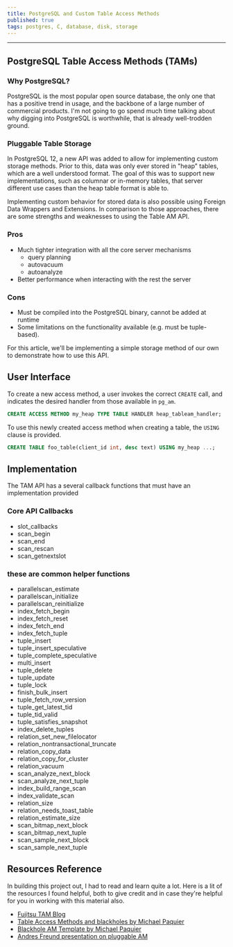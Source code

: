 ```yaml
---
title: PostgreSQL and Custom Table Access Methods
published: true
tags: postgres, C, database, disk, storage
---
```


***
## PostgreSQL Table Access Methods (TAMs)

### Why PostgreSQL?
PostgreSQL is the most popular open source database, the only one that has a positive trend in usage, and the backbone of a large number of commercial products.  I'm not going to go spend much time talking about why digging into PostgreSQL is worthwhile, that is already well-trodden ground.

### Pluggable Table Storage
In PostgreSQL 12, a new API was added to allow for implementing custom storage methods. Prior to this, data was only ever stored in "heap" tables, which are a well understood format.  The goal of this was to support new implementations, such as columnar or in-memory tables, that server different use cases than the heap table format is able to.

Implementing custom behavior for stored data is also possible using Foreign Data Wrappers and
Extensions. In comparison to those approaches, there are some strengths and weaknesses to using the
Table AM API.

### Pros 
* Much tighter integration with all the core server mechanisms 
    * query planning
    * autovacuum
    * autoanalyze
* Better performance when interacting with the rest the server

### Cons
* Must be compiled into the PostgreSQL binary, cannot be added at runtime
* Some limitations on the functionality available (e.g. must be tuple-based).

For this article, we'll be implementing a simple storage method of our own to demonstrate how to use this API.

## User Interface
To create a new access method, a user invokes the correct `CREATE` call, and indicates the desired
handler from those available in `pg_am`.
```sql
CREATE ACCESS METHOD my_heap TYPE TABLE HANDLER heap_tableam_handler;
```

To use this newly created access method when creating a table, the `USING` clause is provided.
```sql
CREATE TABLE foo_table(client_id int, desc text) USING my_heap ...; 
```

## Implementation
The TAM API has a several callback functions that must have an implementation provided

### Core API Callbacks
* slot_callbacks 
* scan_begin 
* scan_end 
* scan_rescan 
* scan_getnextslot 

### these are common helper functions
* parallelscan_estimate 
* parallelscan_initialize
* parallelscan_reinitialize
* index_fetch_begin 
* index_fetch_reset 
* index_fetch_end
* index_fetch_tuple
* tuple_insert 
* tuple_insert_speculative
* tuple_complete_speculative
* multi_insert
* tuple_delete
* tuple_update
* tuple_lock
* finish_bulk_insert
* tuple_fetch_row_version
* tuple_get_latest_tid
* tuple_tid_valid
* tuple_satisfies_snapshot
* index_delete_tuples
* relation_set_new_filelocator
* relation_nontransactional_truncate
* relation_copy_data
* relation_copy_for_cluster
* relation_vacuum
* scan_analyze_next_block
* scan_analyze_next_tuple
* index_build_range_scan
* index_validate_scan
* relation_size
* relation_needs_toast_table
* relation_estimate_size
* scan_bitmap_next_block
* scan_bitmap_next_tuple
* scan_sample_next_block
* scan_sample_next_tuple


## Resources Reference
In building this project out, I had to read and learn quite a lot.  Here is a lit of the resources
I found helpful, both to give credit and in case they're helpful for you in working with this
material also.
* [Fujitsu TAM Blog](https://www.postgresql.fastware.com/blog/postgresql-table-access-methods)
* [Table Access Methods and blackholes by Michael Paquier](https://paquier.xyz/postgresql-2/postgres-12-table-am-blackhole/)
* [Blackhole AM Template by Michael Paquier](https://github.com/michaelpq/pg_plugins/blob/main/blackhole_am/blackhole_am.c)
* [Andres Freund presentation on pluggable AM](https://anarazel.de/talks/2019-05-30-pgcon-pluggable-table-storage/pluggable.pdf)
